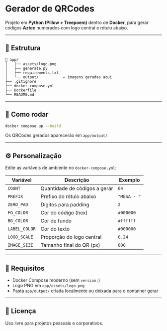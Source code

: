 # Gerador de QRCodes

Projeto em **Python (Pillow + Treepoem)** dentro de **Docker**, para gerar códigos **Aztec** numerados com logo central e rótulo abaixo.

---

## 🧩 Estrutura

```
📂 app/
│   ├── assets/logo.png
│   ├── generate.py
│   ├── requirements.txt
│   └── output/           ← imagens geradas aqui
├── .gitignore
├── docker-compose.yml
├── Dockerfile
└── README.md

```

---

## 🐋 Como rodar

```bash
docker compose up --build
```

Os QRCodes gerados aparecerão em `app/output/`.

---

## ⚙️ Personalização

Edite as variáveis de ambiente no `docker-compose.yml`:

| Variável | Descrição | Exemplo |
|-----------|------------|----------|
| `COUNT` | Quantidade de códigos a gerar | `64` |
| `PREFIX` | Prefixo do rótulo abaixo | `"MESA - "` |
| `ZERO_PAD` | Dígitos para padding | `2` |
| `FG_COLOR` | Cor do código (hex) | `#000000` |
| `BG_COLOR` | Cor de fundo | `#ffffff` |
| `LABEL_COLOR` | Cor do texto | `#000000` |
| `LOGO_SCALE` | Proporção do logo central | `0.24` |
| `IMAGE_SIZE` | Tamanho final do QR (px) | `800` |

---

## 🧾 Requisitos

- Docker Compose moderno (sem `version:`)
- Logo PNG em `app/assets/logo.png`
- Pasta `app/output/` criada localmente ou deixada para o container gerar

---

## 📄 Licença
Uso livre para projetos pessoais e corporativos.
